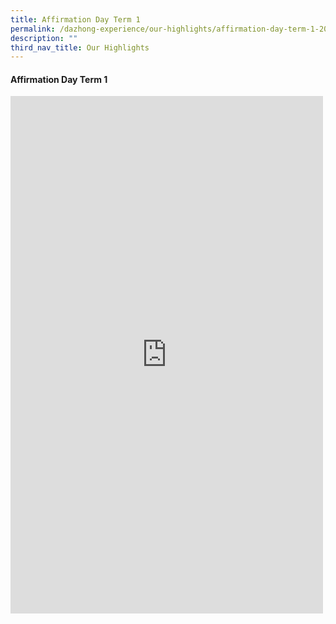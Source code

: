 ```yaml
---
title: Affirmation Day Term 1
permalink: /dazhong-experience/our-highlights/affirmation-day-term-1-2023/
description: ""
third_nav_title: Our Highlights
---
```

#### Affirmation Day Term 1

<iframe allow="autoplay; clipboard-write; encrypted-media; picture-in-picture; web-share" allowfullscreen="true" frameborder="0" scrolling="no" style="border:none;overflow:hidden" height="828" width="500" src="https://www.facebook.com/plugins/post.php?href=https%3A%2F%2Fwww.facebook.com%2Fdzpsofficial%2Fposts%2Fpfbid031XdBfgm9e9YG1kt58gc6K1cR6bMqTkxEM1gBWkv37UQeKVzHucFJXsHSSP9XbqRsl&amp;show_text=true&amp;width=500"></iframe>